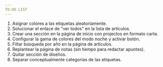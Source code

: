 ```yaml
---
TO-DO LIST
---
```


1. Asignar colores a las etiquetas aleatoriamente.
2. Solucionar el enlace de "ver todos" en la lista de artículos.
3. Crear una sección en la página de inicio con projectos en formato carta.
4. Configurar la gama de colores del modo noche y activar botón.
5. Filtar búsqueda por año en la página de artículos.
6. Replantear la página de notas (sin tiempo para redactar apuntes).
7. Quitar sección de diseños.
8. Separar conceptualmente categorías de las etiquetas.